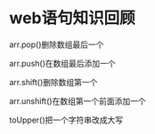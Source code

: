 # web语句知识回顾

arr.pop()删除数组最后一个

arr.push()在数组最后添加一个

arr.shift()删除数组第一个

arr.unshift()在数组第一个前面添加一个





toUpper()把一个字符串改成大写

